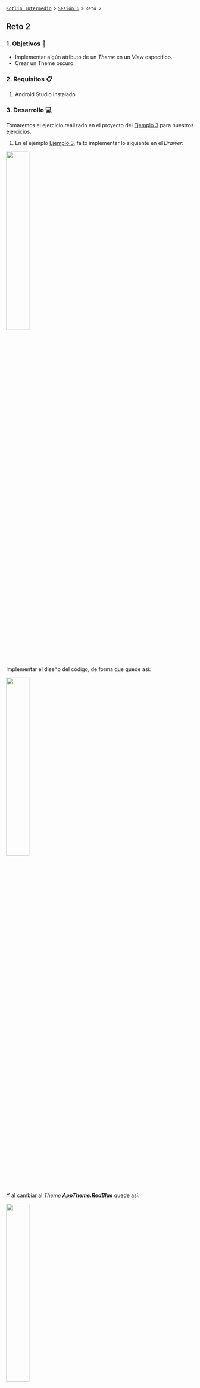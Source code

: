 [`Kotlin Intermedio`](../../Readme.md) > [`Sesión 6`](../Readme.md) > `Reto 2`
    
## Reto 2

<div style="text-align: justify;">

### 1. Objetivos :dart:

- Implementar algún atributo de un _Theme_ en un _View_ específico.
- Crear un Theme oscuro.

### 2. Requisitos :clipboard:

1. Android Studio instalado

### 3. Desarrollo :computer:

Tomaremos el ejercicio realizado en el proyecto del [Ejemplo 3](../Ejemplo-03) para nuestros ejercicios.



1. En el ejemplo [Ejemplo 3](../Ejemplo-03), faltó implementar lo siguiente en el _Drawer_:

<image src="../Ejemplo-03/images/7.png" width="35%">
    
Implementar el diseño del código, de forma que quede así:

<image src="images/1.png" width="35%">
    
Y al cambiar al _Theme_ ___AppTheme.RedBlue___ quede así:

<image src="images/2.png" width="35%">


<details><summary>Solución</summary>

```xml
   <LinearLayout
         ...
    android:paddingBottom="16dp"
    android:background="?attr/colorAccent"
         >
    <ImageView
```
</details>

2. Generar un nuevo ___Dark Theme___, para esto, hereda de ___Theme.MaterialComponents.NoActionBar___. (Ejercicio abierto, sujeto a revisión).

<br/>

[`Anterior`](../Ejemplo-03/Readme.md) | [`Siguiente`](../Proyecto/Readme.md)



</div>
